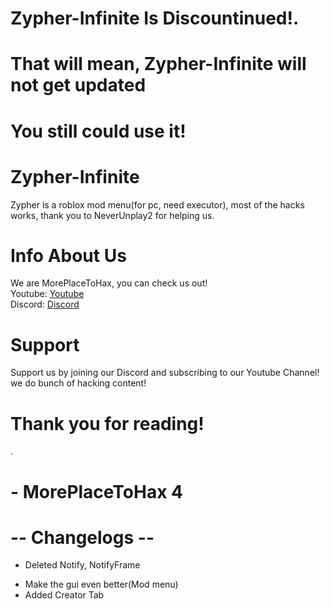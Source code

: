 # Zypher-Infinite Is Discountinued!.
# That will mean, Zypher-Infinite will not get updated
# You still could use it!

# Zypher-Infinite
Zypher is a roblox mod menu(for pc, need executor), most of the hacks works, thank you to NeverUnplay2 for helping us.
# Info About Us
We are MorePlaceToHax, you can check us out!                                    
Youtube: [Youtube](https://www.youtube.com/channel/UCkReo_AN4Uh-gAKtFV6T9-Q)                                   
Discord: [Discord](https://discord.gg/invite/Np2N7uRZtz)
# Support
Support us by joining our Discord and subscribing to our Youtube Channel!
we do bunch of hacking content!

# Thank you for reading!
.
# - MorePlaceToHax 4

# -- Changelogs --
- Deleted Notify, NotifyFrame
+ Make the gui even better(Mod menu)
+ Added Creator Tab
